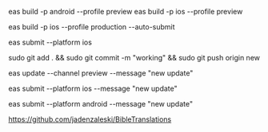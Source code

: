 eas build -p android --profile preview
eas build -p ios --profile preview

eas build -p ios --profile production --auto-submit

eas submit --platform ios

sudo git add . && sudo git commit -m "working" && sudo git push origin new

eas update --channel preview --message "new update"

eas submit --platform ios --message "new update"

eas submit --platform android --message "new update"


https://github.com/jadenzaleski/BibleTranslations